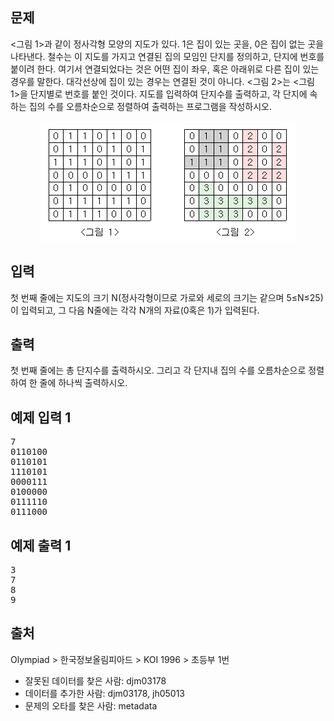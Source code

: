 <div class="col-md-12">
    <section id="description" class="problem-section">
        <div class="headline">
            <h2>문제</h2>
        </div>
        <div id="problem_description" class="problem-text">
            <p>&lt;그림 1&gt;과 같이 정사각형 모양의 지도가 있다. 1은 집이 있는 곳을, 0은 집이 없는 곳을 나타낸다. 철수는 이 지도를 가지고 연결된 집의 모임인 단지를 정의하고, 단지에 번호를 붙이려 한다. 여기서 연결되었다는 것은 어떤 집이 좌우, 혹은 아래위로 다른 집이 있는 경우를 말한다. 대각선상에 집이 있는 경우는 연결된 것이 아니다. &lt;그림 2&gt;는 &lt;그림 1&gt;을 단지별로 번호를 붙인 것이다. 지도를 입력하여 단지수를 출력하고, 각 단지에 속하는 집의 수를 오름차순으로 정렬하여 출력하는 프로그램을 작성하시오.</p>
            <p style="text-align: center;"><img alt="" src="./number.png" style="height:192px; width:409px"></p>
        </div>
    </section>
</div>

<div class="col-md-12">
    <section id="input" class="problem-section">
        <div class="headline">
            <h2>입력</h2>
        </div>
        <div id="problem_input" class="problem-text">
            <p>첫 번째 줄에는 지도의 크기 N(정사각형이므로 가로와 세로의 크기는 같으며 5≤N≤25)이 입력되고, 그 다음 N줄에는 각각 N개의 자료(0혹은 1)가 입력된다.</p>
        </div>
    </section>
</div>

<div class="col-md-12">
    <section id="output" class="problem-section">
        <div class="headline">
            <h2>출력</h2>
        </div>
        <div id="problem_output" class="problem-text">
            <p>첫 번째 줄에는 총 단지수를 출력하시오. 그리고 각 단지내 집의 수를 오름차순으로 정렬하여 한 줄에 하나씩 출력하시오.</p>
        </div>
    </section>
</div>

<div class="row">
    <div class="col-md-6">
        <section id="sampleinput1">
            <div class="headline">
                <h2>예제 입력 1
                </h2>
            </div>
            <pre class="sampledata" id="sample-input-1">7
0110100
0110101
1110101
0000111
0100000
0111110
0111000
</pre>
        </section>
    </div>
    <div class="col-md-6">
        <section id="sampleoutput1">
            <div class="headline">
                <h2>예제 출력 1
                </h2>
            </div>
            <pre class="sampledata" id="sample-output-1">3
7
8
9
</pre>
        </section>
    </div>
</div>

<div class="col-md-12">
    <section id="source">
        <div class="headline">
            <h2>출처</h2>
        </div>
        <p>Olympiad&nbsp;&gt;&nbsp;한국정보올림피아드&nbsp;&gt;&nbsp;KOI 1996&nbsp;&gt;&nbsp;초등부&nbsp;1번</p>
        <ul>
            <li>잘못된 데이터를 찾은 사람:&nbsp;djm03178</li>
            <li>데이터를 추가한 사람:&nbsp;djm03178, jh05013</li>
            <li>문제의 오타를 찾은 사람:&nbsp;metadata</li>
        </ul>
    </section>
</div>